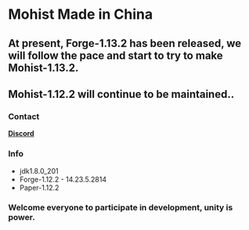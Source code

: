 # Mohist Made in China

## At present, Forge-1.13.2 has been released, we will follow the pace and start to try to make Mohist-1.13.2.
## Mohist-1.12.2 will continue to be maintained..

### Contact
   [**Discord**](https://discord.gg/HNmmrCV)

### Info
* jdk1.8.0_201
* Forge-1.12.2 - 14.23.5.2814
* Paper-1.12.2

### Welcome everyone to participate in development, unity is power.
